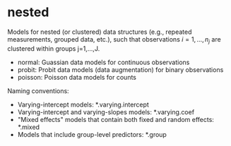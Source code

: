# nested

Models for nested (or clustered) data structures (e.g., repeated measurements, grouped data, etc.), such that observations $i=1,\ldots,n_{j}$ are clustered within groups j=1,...,J. 

- normal: Guassian data models for continuous observations
- probit: Probit data models (data augmentation) for binary observations
- poisson: Poisson data models for counts

Naming conventions:
- Varying-intercept models: *.varying.intercept
- Varying-intercept and varying-slopes models: *.varying.coef
- "Mixed effects" models that contain both fixed and random effects: *.mixed
- Models that include group-level predictors: *.group
